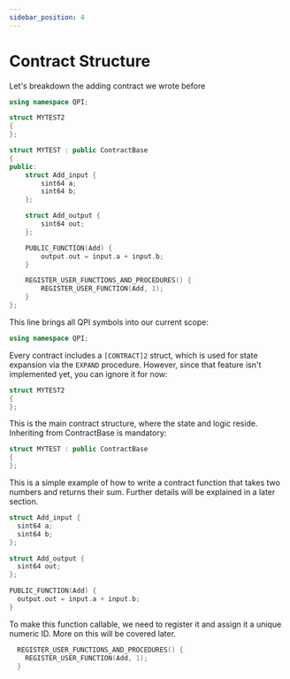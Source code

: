 ```yaml
---
sidebar_position: 4
---
```


# Contract Structure

Let's breakdown the adding contract we wrote before

```cpp
using namespace QPI;

struct MYTEST2
{
};

struct MYTEST : public ContractBase
{
public:
	struct Add_input {
		sint64 a;
		sint64 b;
	};

	struct Add_output {
		sint64 out;
	};

	PUBLIC_FUNCTION(Add) {
		output.out = input.a + input.b;
	}

	REGISTER_USER_FUNCTIONS_AND_PROCEDURES() {
		REGISTER_USER_FUNCTION(Add, 1);
	}
};
```

This line brings all QPI symbols into our current scope:

```cpp
using namespace QPI;
```

Every contract includes a `[CONTRACT]2` struct, which is used for state expansion via the `EXPAND` procedure. However, since that feature isn't implemented yet, you can ignore it for now:

```cpp
struct MYTEST2
{
};
```

This is the main contract structure, where the state and logic reside. Inheriting from ContractBase is mandatory:

```cpp
struct MYTEST : public ContractBase
{
};
```

This is a simple example of how to write a contract function that takes two numbers and returns their sum. Further details will be explained in a later section.

```cpp
struct Add_input {
  sint64 a;
  sint64 b;
};

struct Add_output {
  sint64 out;
};

PUBLIC_FUNCTION(Add) {
  output.out = input.a + input.b;
}

```

To make this function callable, we need to register it and assign it a unique numeric ID. More on this will be covered later.

```cpp
  REGISTER_USER_FUNCTIONS_AND_PROCEDURES() {
    REGISTER_USER_FUNCTION(Add, 1);
  }
```
